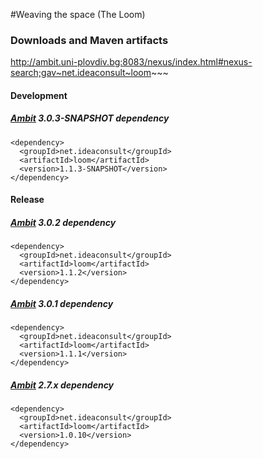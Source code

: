 #Weaving the space (The Loom)

### Downloads and Maven artifacts

 http://ambit.uni-plovdiv.bg:8083/nexus/index.html#nexus-search;gav~net.ideaconsult~loom~~~
 
#### Development 
##### [Ambit](http://ambit.sf.net) 3.0.3-SNAPSHOT dependency
````
<dependency>
  <groupId>net.ideaconsult</groupId>
  <artifactId>loom</artifactId>
  <version>1.1.3-SNAPSHOT</version>
</dependency>
````

#### Release

##### [Ambit](http://ambit.sf.net) 3.0.2 dependency
````
<dependency>
  <groupId>net.ideaconsult</groupId>
  <artifactId>loom</artifactId>
  <version>1.1.2</version>
</dependency>
````

##### [Ambit](http://ambit.sf.net) 3.0.1 dependency
````
<dependency>
  <groupId>net.ideaconsult</groupId>
  <artifactId>loom</artifactId>
  <version>1.1.1</version>
</dependency>
````

##### [Ambit](http://ambit.sf.net) 2.7.x dependency
````
<dependency>
  <groupId>net.ideaconsult</groupId>
  <artifactId>loom</artifactId>
  <version>1.0.10</version>
</dependency>
````
